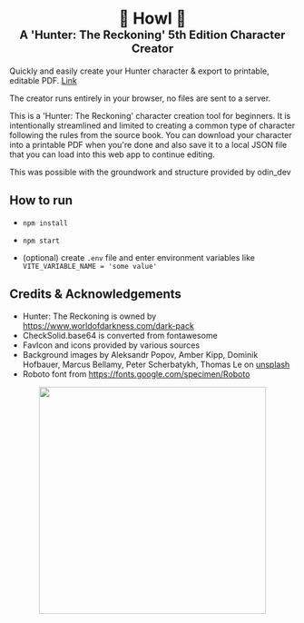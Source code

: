 <h1 align="center">
  <div>🐺 Howl 🌙</div>
  <div style="font-size: 20px;">A 'Hunter: The Reckoning' 5th Edition Character Creator</div>
</h1>


Quickly and easily create your Hunter character & export to printable, editable PDF.
[Link](https://srparadox.github.io/HunterCreator)

The creator runs entirely in your browser, no files are sent to a server.

This is a 'Hunter: The Reckoning' character creation tool for beginners. It is intentionally streamlined and limited to creating a common type of character following the rules from the source book. You can download your character into a printable PDF when you're done and also save it to a local JSON file that you can load into this web app to continue editing.

This was possible with the groundwork and structure provided by odin_dev

## How to run
* `npm install`
* `npm start`

* (optional) create `.env` file and enter environment variables like `VITE_VARIABLE_NAME = 'some value'`

## Credits & Acknowledgements
* Hunter: The Reckoning is owned by https://www.worldofdarkness.com/dark-pack
* CheckSolid.base64 is converted from fontawesome
* FavIcon and icons provided by various sources
* Background images by Aleksandr Popov, Amber Kipp, Dominik Hofbauer, Marcus Bellamy, Peter Scherbatykh, Thomas Le on [unsplash](unsplash.com)
* Roboto font from https://fonts.google.com/specimen/Roboto

<p align="center">
<img src="./readme_assets/darkpack_logo1.png" height="400">
</p>
